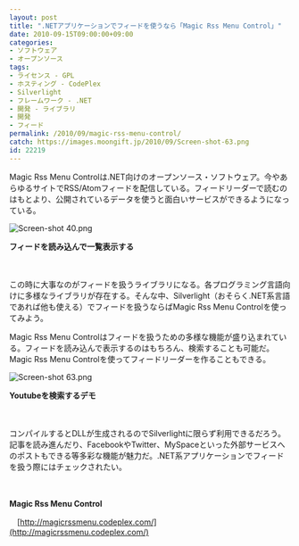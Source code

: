 ```yaml
---
layout: post
title: ".NETアプリケーションでフィードを使うなら「Magic Rss Menu Control」"
date: 2010-09-15T09:00:00+09:00
categories:
- ソフトウェア
- オープンソース
tags: 
- ライセンス - GPL
- ホスティング - CodePlex
- Silverlight
- フレームワーク - .NET
- 開発 - ライブラリ
- 開発
- フィード
permalink: /2010/09/magic-rss-menu-control/
catch: https://images.moongift.jp/2010/09/Screen-shot-63.png
id: 22219
---
```

Magic Rss Menu Controlは.NET向けのオープンソース・ソフトウェア。今やあらゆるサイトでRSS/Atomフィードを配信している。フィードリーダーで読むのはもとより、公開されているデータを使うと面白いサービスができるようになっている。

  

![Screen-shot 40.png](https://images.moongift.jp/2010/09/Screen-shot-40.png)  
  
**フィードを読み込んで一覧表示する**

  

　

  

この時に大事なのがフィードを扱うライブラリになる。各プログラミング言語向けに多様なライブラリが存在する。そんな中、Silverlight（おそらく.NET系言語であれば他も使える）でフィードを扱うならばMagic Rss Menu Controlを使ってみよう。

  
<!--more-->

Magic Rss Menu Controlはフィードを扱うための多様な機能が盛り込まれている。フィードを読み込んで表示するのはもちろん、検索することも可能だ。Magic Rss Menu Controlを使ってフィードリーダーを作ることもできる。

  

![Screen-shot 63.png](https://images.moongift.jp/2010/09/Screen-shot-63.png)  
  
**Youtubeを検索するデモ**

  

　

  

コンパイルするとDLLが生成されるのでSilverlightに限らず利用できるだろう。記事を読み進んだり、FacebookやTwitter、MySpaceといった外部サービスへのポストもできる等多彩な機能が魅力だ。.NET系アプリケーションでフィードを扱う際にはチェックされたい。

  

　

  

**Magic Rss Menu Control**  
  
　[http://magicrssmenu.codeplex.com/](http://magicrssmenu.codeplex.com/)

